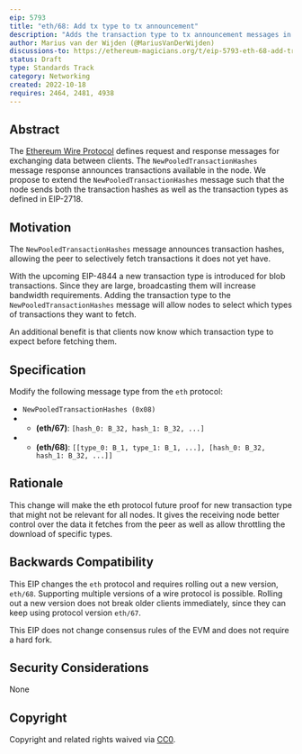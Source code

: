 ```yaml
---
eip: 5793
title: "eth/68: Add tx type to tx announcement"
description: "Adds the transaction type to tx announcement messages in the wire protocol"
author: Marius van der Wijden (@MariusVanDerWijden)
discussions-to: https://ethereum-magicians.org/t/eip-5793-eth-68-add-transaction-type-to-tx-announcement/11364
status: Draft
type: Standards Track
category: Networking
created: 2022-10-18
requires: 2464, 2481, 4938
---
```


## Abstract

The [Ethereum Wire Protocol](https://github.com/ethereum/devp2p/tree/master/caps/eth.md) defines request and response messages for exchanging data between clients. The `NewPooledTransactionHashes` message response announces transactions available in the node. We propose to extend the `NewPooledTransactionHashes` message such that the node sends both the transaction hashes as well as the transaction types as defined in EIP-2718.

## Motivation

The `NewPooledTransactionHashes` message announces transaction hashes, allowing the peer to selectively fetch transactions it does not yet have.

With the upcoming EIP-4844 a new transaction type is introduced for blob transactions. Since they are large, broadcasting them will increase bandwidth requirements. Adding the transaction type to the `NewPooledTransactionHashes` message will allow nodes to select which types of transactions they want to fetch.

An additional benefit is that clients now know which transaction type to expect before fetching them.

## Specification

Modify the following message type from the `eth` protocol:

* `NewPooledTransactionHashes (0x08)`
* * **(eth/67)**: `[hash_0: B_32, hash_1: B_32, ...]`
* * **(eth/68)**: `[[type_0: B_1, type_1: B_1, ...], [hash_0: B_32, hash_1: B_32, ...]]`

## Rationale
This change will make the eth protocol future proof for new transaction type that might not be relevant for all nodes. It gives the receiving node better control over the data it fetches from the peer as well as allow throttling the download of specific types.

## Backwards Compatibility

This EIP changes the `eth` protocol and requires rolling out a new version, `eth/68`. Supporting multiple versions of a wire protocol is possible. Rolling out a new version does not break older clients immediately, since they can keep using protocol version `eth/67`.

This EIP does not change consensus rules of the EVM and does not require a hard fork.

## Security Considerations

None

## Copyright
Copyright and related rights waived via [CC0](https://creativecommons.org/publicdomain/zero/1.0/).


